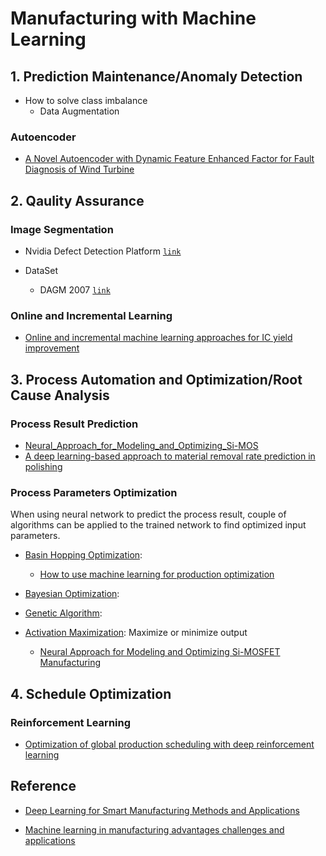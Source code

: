 # Manufacturing with Machine Learning

## 1. Prediction Maintenance/Anomaly Detection

* How to solve class imbalance
  * Data Augmentation 

### Autoencoder

* [A Novel Autoencoder with Dynamic Feature Enhanced Factor for Fault Diagnosis of Wind Turbine](https://www.mdpi.com/2079-9292/9/4/600)


## 2. Qaulity Assurance

### Image Segmentation

* Nvidia Defect Detection Platform [`link`](https://devblogs.nvidia.com/automatic-defect-inspection-using-the-nvidia-end-to-end-deep-learning-platform/)

* DataSet 
   * DAGM 2007 [`link`](https://conferences.mpi-inf.mpg.de/dagm/2007/prizes.html)


### Online and Incremental Learning

* [Online and incremental machine learning approaches for IC yield improvement](https://ieeexplore.ieee.org/document/8203857/)

## 3. Process Automation and Optimization/Root Cause Analysis

### Process Result Prediction

* [Neural_Approach_for_Modeling_and_Optimizing_Si-MOS](https://github.com/epadam/Machine-Learning-Tutorial-Demo-Resources/files/7228767/Neural_Approach_for_Modeling_and_Optimizing_Si-MOS.pdf)
* [A deep learning-based approach to material removal rate prediction in polishing](https://www.sciencedirect.com/science/article/abs/pii/S0007850617300136)

### Process Parameters Optimization

When using neural network to predict the process result, couple of algorithms can be applied to the trained network to find optimized input parameters.

* [Basin Hopping Optimization]():
  
  * [How to use machine learning for production optimization](https://towardsdatascience.com/machine-learning-for-production-optimization-e460a0b82237)

* [Bayesian Optimization]():

* [Genetic Algorithm]():

* [Activation Maximization](): Maximize or minimize output 

  * [Neural Approach for Modeling and Optimizing Si-MOSFET Manufacturing](https://ieeexplore.ieee.org/abstract/document/9178720)

## 4. Schedule Optimization

### Reinforcement Learning

* [Optimization of global production scheduling with deep reinforcement learning](https://www.sciencedirect.com/science/article/pii/S221282711830372X)

## Reference

* [Deep Learning for Smart Manufacturing Methods and Applications](https://www.sciencedirect.com/science/article/abs/pii/S0278612518300037)

* [Machine learning in manufacturing advantages challenges and applications](https://www.tandfonline.com/doi/full/10.1080/21693277.2016.1192517)
